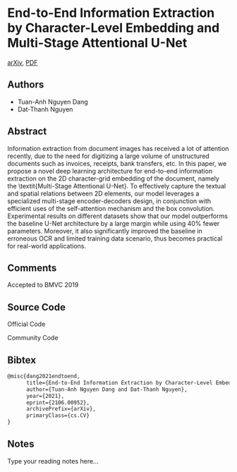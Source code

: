 
# End-to-End Information Extraction by Character-Level Embedding and Multi-Stage Attentional U-Net

[arXiv](https://arxiv.org/abs/2106.0952), [PDF](https://arxiv.org/pdf/2106.0952.pdf)

## Authors

- Tuan-Anh Nguyen Dang
- Dat-Thanh Nguyen

## Abstract

Information extraction from document images has received a lot of attention recently, due to the need for digitizing a large volume of unstructured documents such as invoices, receipts, bank transfers, etc. In this paper, we propose a novel deep learning architecture for end-to-end information extraction on the 2D character-grid embedding of the document, namely the \textit{Multi-Stage Attentional U-Net}. To effectively capture the textual and spatial relations between 2D elements, our model leverages a specialized multi-stage encoder-decoders design, in conjunction with efficient uses of the self-attention mechanism and the box convolution. Experimental results on different datasets show that our model outperforms the baseline U-Net architecture by a large margin while using 40\% fewer parameters. Moreover, it also significantly improved the baseline in erroneous OCR and limited training data scenario, thus becomes practical for real-world applications.

## Comments

Accepted to BMVC 2019

## Source Code

Official Code



Community Code



## Bibtex

```tex
@misc{dang2021endtoend,
      title={End-to-End Information Extraction by Character-Level Embedding and Multi-Stage Attentional U-Net}, 
      author={Tuan-Anh Nguyen Dang and Dat-Thanh Nguyen},
      year={2021},
      eprint={2106.00952},
      archivePrefix={arXiv},
      primaryClass={cs.CV}
}
```

## Notes

Type your reading notes here...

